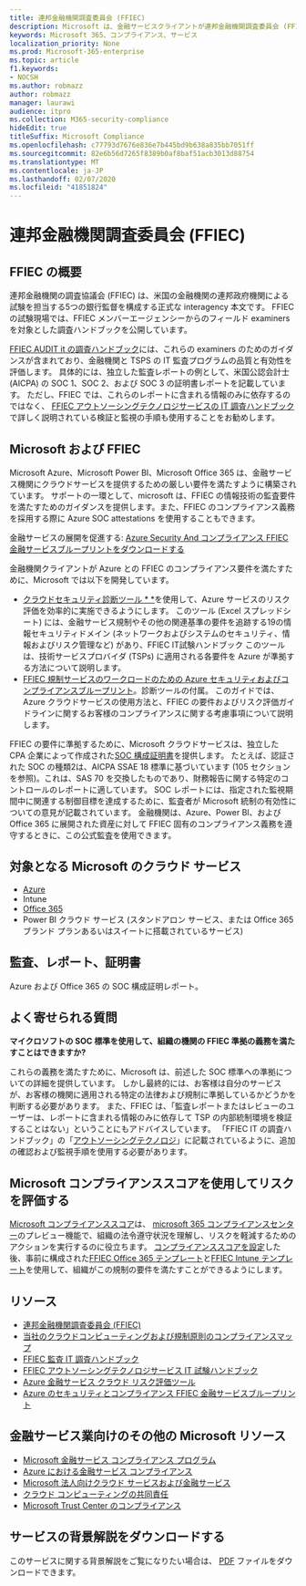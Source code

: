 ```yaml
---
title: 連邦金融機関調査委員会 (FFIEC)
description: Microsoft は、金融サービスクライアントが連邦金融機関調査委員会 (FFIEC) の監査要件に準拠しています。
keywords: Microsoft 365、コンプライアンス、サービス
localization_priority: None
ms.prod: Microsoft-365-enterprise
ms.topic: article
f1.keywords:
- NOCSH
ms.author: robmazz
author: robmazz
manager: laurawi
audience: itpro
ms.collection: M365-security-compliance
hideEdit: true
titleSuffix: Microsoft Compliance
ms.openlocfilehash: c77793d7676e836e7b445bd9b638a835bb7051ff
ms.sourcegitcommit: 82e6b56d7265f8389b0af8baf51acb3013d88754
ms.translationtype: MT
ms.contentlocale: ja-JP
ms.lasthandoff: 02/07/2020
ms.locfileid: "41851824"
---
```

# <a name="federal-financial-institutions-examination-council-ffiec"></a>連邦金融機関調査委員会 (FFIEC)

## <a name="ffiec-overview"></a>FFIEC の概要

連邦金融機関の調査協議会 (FFIEC) は、米国の金融機関の連邦政府機関による試験を担当する5つの銀行監督を構成する正式な interagency 本文です。 FFIEC の試験現場では、FFIEC メンバーエージェンシーからのフィールド examiners を対象とした調査ハンドブックを公開しています。

[FFIEC AUDIT it の調査ハンドブック](https://ithandbook.ffiec.gov/it-booklets/audit.aspx)には、これらの examiners のためのガイダンスが含まれており、金融機関と TSPS の IT 監査プログラムの品質と有効性を評価します。 具体的には、独立した監査レポートの例として、米国公認会計士 (AICPA) の SOC 1、SOC 2、および SOC 3 の証明書レポートを記載しています。 ただし、FFIEC では、これらのレポートに含まれる情報のみに依存するのではなく、 [FFIEC アウトソーシングテクノロジサービスの IT 調査ハンドブック](https://ithandbook.ffiec.gov/it-booklets/outsourcing-technology-services.aspx)で詳しく説明されている検証と監視の手順も使用することをお勧めします。

## <a name="microsoft-and-ffiec"></a>Microsoft および FFIEC

Microsoft Azure、Microsoft Power BI、Microsoft Office 365 は、金融サービス機関にクラウドサービスを提供するための厳しい要件を満たすように構築されています。 サポートの一環として、microsoft は、FFIEC の情報技術の監査要件を満たすためのガイダンスを提供します。また、FFIEC のコンプライアンス義務を採用する際に Azure SOC attestations を使用することもできます。

金融サービスの展開を促進する: [Azure Security And コンプライアンス FFIEC 金融サービスブループリントをダウンロードする](https://servicetrust.microsoft.com/ViewPage/FFIECBlueprint)

金融機関クライアントが Azure との FFIEC のコンプライアンス要件を満たすために、Microsoft では以下を開発しています。

- [クラウドセキュリティ診断ツール * *](https://aka.ms/FFIEC-CSDT)を使用して、Azure サービスのリスク評価を効率的に実施できるようにします。 このツール (Excel スプレッドシート) には、金融サービス規制やその他の関連基準の要件を追跡する19の情報セキュリティドメイン (ネットワークおよびシステムのセキュリティ、情報およびリスク管理など) があり、FFIEC IT試験ハンドブック このツールは、技術サービスプロバイダ (TSPs) に適用される各要件を Azure が準拠する方法について説明します。
- [FFIEC 規制サービスのワークロードのための Azure セキュリティおよびコンプライアンスブループリント](https://servicetrust.microsoft.com/ViewPage/FFIECBlueprint)。診断ツールの付属。 このガイドでは、Azure クラウドサービスの使用方法と、FFIEC の要件およびリスク評価ガイドラインに関するお客様のコンプライアンスに関する考慮事項について説明します。

FFIEC の要件に準拠するために、Microsoft クラウドサービスは、独立した CPA 企業によって作成された[SOC 構成証明書](offering-SOC.md)を提供します。 たとえば、認証された SOC の種類2は、AICPA SSAE 18 標準に基づいています (105 セクションを参照)。これは、SAS 70 を交換したものであり、財務報告に関する特定のコントロールのレポートに適しています。 SOC レポートには、指定された監視期間中に関連する制御目標を達成するために、監査者が Microsoft 統制の有効性についての意見が記載されています。 金融機関は、Azure、Power BI、および Office 365 に展開された資産に対して FFIEC 固有のコンプライアンス義務を遵守するときに、この公式監査を使用できます。

## <a name="microsoft-in-scope-cloud-services"></a>対象となる Microsoft のクラウド サービス

- [Azure](https://aka.ms/AzureCompliance)
- Intune
- [Office 365](https://go.microsoft.com/fwlink/p/?LinkID=2077751)
- Power BI クラウド サービス (スタンドアロン サービス、または Office 365 ブランド プランあるいはスイートに搭載されているサービス)

## <a name="audits-reports-and-certificates"></a>監査、レポート、証明書

Azure および Office 365 の SOC 構成証明レポート。

## <a name="frequently-asked-questions"></a>よく寄せられる質問

**マイクロソフトの SOC 標準を使用して、組織の機関の FFIEC 準拠の義務を満たすことはできますか?**

これらの義務を満たすために、Microsoft は、前述した SOC 標準への準拠についての詳細を提供しています。 しかし最終的には、お客様は自分のサービスが、お客様の機関に適用される特定の法律および規制に準拠しているかどうかを判断する必要があります。 また、FFIEC は、「監査レポートまたはレビューのユーザーは、レポートに含まれる情報のみに依存して TSP の内部統制環境を検証することはない」ということにもアドバイスしています。 「FFIEC IT の調査ハンドブック」の「[アウトソーシングテクノロジ](https://ithandbook.ffiec.gov/it-booklets/outsourcing-technology-services.aspx)」に記載されているように、追加の確認および監視手順を使用する必要があります。

## <a name="use-microsoft-compliance-score-to-assess-your-risk"></a>Microsoft コンプライアンススコアを使用してリスクを評価する

[Microsoft コンプライアンススコア](compliance-score.md)は、 [microsoft 365 コンプライアンスセンター](microsoft-365-compliance-center.md)のプレビュー機能で、組織の法令遵守状況を理解し、リスクを軽減するためのアクションを実行するのに役立ちます。 [コンプライアンススコアを設定](compliance-score-setup.md)した後、事前に構成された[FFIEC Office 365 テンプレート](https://go.microsoft.com/fwlink/?linkid=2117912)と[FFIEC Intune テンプレート](https://go.microsoft.com/fwlink/?linkid=2118101)を使用して、組織がこの規制の要件を満たすことができるようにします。

## <a name="resources"></a>リソース

- [連邦金融機関調査委員会 (FFIEC)](https://www.ffiec.gov/)
- [当社のクラウドコンピューティングおよび規制原則のコンプライアンスマップ](https://servicetrust.microsoft.com/ViewPage/TrustDocuments?command=Download&downloadType=Document&downloadId=5b483567-00b0-4d86-96ae-ee887dadb61c&docTab=6d000410-c9e9-11e7-9a91-892aae8839ad_Compliance_Guides)
- [FFIEC 監査 IT 調査ハンドブック](https://ithandbook.ffiec.gov/it-booklets/audit.aspx)
- [FFIEC アウトソーシングテクノロジサービス IT 試験ハンドブック](https://ithandbook.ffiec.gov/it-booklets/outsourcing-technology-services.aspx)
- [Azure 金融サービス クラウド リスク評価ツール](https://aka.ms/FFIEC-CSDT)
- [Azure のセキュリティとコンプライアンス FFIEC 金融サービスブループリント](https://servicetrust.microsoft.com/ViewPage/FFIECBlueprint)

## <a name="other-microsoft-resources-for-financial-services"></a>金融サービス業向けのその他の Microsoft リソース

- [Microsoft 金融サービス コンプライアンス プログラム](https://www.microsoft.com/download/details.aspx?id=55332)
- [Azure における金融サービス コンプライアンス](https://azure.microsoft.com/resources/videos/azurecon-2015-financial-services-compliance-in-azure/)
- [Microsoft 法人向けクラウド サービスおよび金融サービス](https://servicetrust.microsoft.com/viewpage/financialservicesoverview)
- [クラウド コンピューティングの共同責任](https://aka.ms/sharedresponsibility)
- [Microsoft Trust Center のコンプライアンス](https://www.microsoft.com/trust-center/compliance/compliance-overview)

## <a name="download-the-offering-backgrounder"></a>サービスの背景解説をダウンロードする

このサービスに関する背景解説をご覧になりたい場合は、 [PDF](https://download.microsoft.com/download/6/2/7/62760960-C4B5-456B-9CF8-DCB7D692AAC4/FFIEC-Compliance.pdf) ファイルをダウンロードできます。

